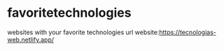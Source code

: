 # favoritetechnologies
websites with your favorite technologies
url website:https://tecnologias-web.netlify.app/
